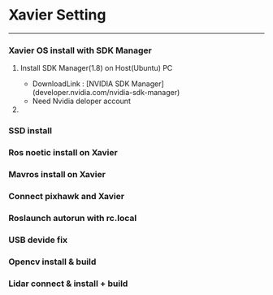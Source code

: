 # Xavier Setting
---

### Xavier OS install with SDK Manager
1) Install SDK Manager(1.8) on Host(Ubuntu) PC 

    - DownloadLink : [NVIDIA SDK Manager] (developer.nvidia.com/nvidia-sdk-manager)
    - Need Nvidia deloper account

2) 

### SSD install

### Ros noetic install on Xavier

### Mavros install on Xavier

### Connect pixhawk and Xavier

### Roslaunch autorun with rc.local

### USB devide fix

### Opencv install & build

### Lidar connect & install + build

